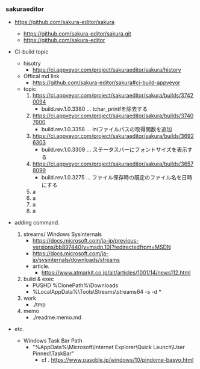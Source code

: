 ### sakuraeditor
- https://github.com/sakura-editor/sakura
    - https://github.com/sakura-editor/sakura.git
    - https://github.com/sakura-editor 

- CI-build topic
    - hisotry
        - https://ci.appveyor.com/project/sakuraeditor/sakura/history
    - Offical md link
        - https://github.com/sakura-editor/sakura#ci-build-appveyor
    - topic
        1. https://ci.appveyor.com/project/sakuraeditor/sakura/builds/37420094
           - build.rev.1.0.3380 ... tchar_printfを除去する
        1. https://ci.appveyor.com/project/sakuraeditor/sakura/builds/37407600
           - build.rev.1.0.3358 ... iniファイルパスの取得関数を追加
        1. https://ci.appveyor.com/project/sakuraeditor/sakura/builds/36926303
           - build.rev.1.0.3309 ... ステータスバーにフォントサイズを表示する
        1. https://ci.appveyor.com/project/sakuraeditor/sakura/builds/36578099
           - build.rev.1.0.3275 ... ファイル保存時の既定のファイル名を日時にする
        1. a
        1. a
        1. a
        1. a

- adding command.
    1. streams/ Windows Sysinternals
        - https://docs.microsoft.com/ja-jp/previous-versions/bb897440(v=msdn.10)?redirectedfrom=MSDN
        - https://docs.microsoft.com/ja-jp/sysinternals/downloads/streams
        - article.
            - https://www.atmarkit.co.jp/ait/articles/1001/14/news112.html
    1. build & exec
        - PUSHD %ClonePath%\Downloads
        - %LocalAppData%\Tools\Streams\streams64 -s -d *
    1. work
        - ./tmp
    1. memo
        - ./readme.memo.md

- etc.
    - Windows Task Bar Path
        - "%AppData%\Microsoft\Internet Explorer\Quick Launch\User Pinned\TaskBar"
            - cf . https://www.pasoble.jp/windows/10/pindome-basyo.html
